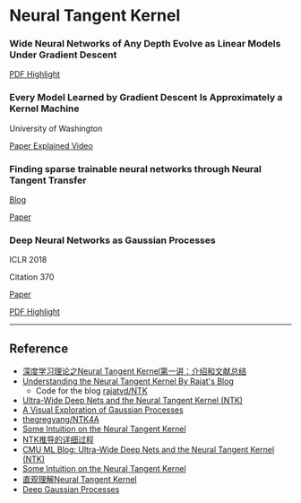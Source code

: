 # Neural Tangent Kernel

### Wide Neural Networks of Any Depth Evolve as Linear Models Under Gradient Descent

[PDF Highlight](./Wide%20Neural%20Networks%20of%20Any%20Depth%20Evolve%20as.pdf)

### Every Model Learned by Gradient Descent Is Approximately a Kernel Machine

University of Washington

[Paper Explained Video](https://www.youtube.com/watch?v=ahRPdiCop3E)

### Finding sparse trainable neural networks through Neural Tangent Transfer

[Blog](https://zenkelab.org/2020/06/paper-finding-sparse-trainable-neural-networks-through-neural-tangent-transfer/)

[Paper](https://arxiv.org/abs/2006.08228)

### Deep Neural Networks as Gaussian Processes

ICLR 2018

Citation 370

[Paper](https://arxiv.org/abs/1711.00165)

[PDF Highlight](./DEEP%20NEURAL%20NETWORKS%20AS%20GAUSSIAN%20PROCESSES.pdf)

---

## Reference
- [深度学习理论之Neural Tangent Kernel第一讲：介绍和文献总结](https://zhuanlan.zhihu.com/p/105871604)
- [Understanding the Neural Tangent Kernel By Rajat's Blog](https://rajatvd.github.io/NTK/)
  - Code for the blog [rajatvd/NTK](https://github.com/rajatvd/NTK)
- [Ultra-Wide Deep Nets and the Neural Tangent Kernel (NTK)](https://blog.ml.cmu.edu/2019/10/03/ultra-wide-deep-nets-and-the-neural-tangent-kernel-ntk/)
- [A Visual Exploration of Gaussian Processes](https://distill.pub/2019/visual-exploration-gaussian-processes/#GaussianProcesses)
- [thegregyang/NTK4A](https://github.com/thegregyang/NTK4A)
- [Some Intuition on the Neural Tangent Kernel](https://www.inference.vc/neural-tangent-kernels-some-intuition-for-kernel-gradient-descent/)
- [NTK推导的详细过程](https://zhuanlan.zhihu.com/p/166158072)
- [CMU ML Blog: Ultra-Wide Deep Nets and the Neural Tangent Kernel (NTK)](https://blog.ml.cmu.edu/2019/10/03/ultra-wide-deep-nets-and-the-neural-tangent-kernel-ntk/)
- [Some Intuition on the Neural Tangent Kernel](https://www.inference.vc/neural-tangent-kernels-some-intuition-for-kernel-gradient-descent/)
- [直观理解Neural Tangent Kernel](https://zhuanlan.zhihu.com/p/339971642)
- [Deep Gaussian Processes](http://inverseprobability.com/talks/notes/deep-gaussian-processes.html)